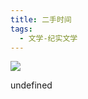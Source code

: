 ```yaml
---
title: 二手时间
tags:
  - 文学-纪实文学
---
```


![](https://wfqqreader-1252317822.image.myqcloud.com/cover/214/832214/s_832214.jpg)

undefined